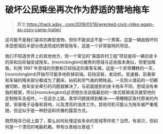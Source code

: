 # 破坏公民乘坐再次作为舒适的营地拖车

> 原文:[https://hack aday . com/2018/01/16/wrecked-civic-rides-again-as-cozy-camp-trailer/](https://hackaday.com/2018/01/16/wrecked-civic-rides-again-as-cozy-camp-trailer/)

这可能不是我们喜欢的典型食物，但你不能说这不是一个黑客。这是一辆由毁坏的本田思域后半部分改造而成的野营拖车，这是一个非常独特的项目。

我们不知道世界上的其他地方，但一个常见的“美国农村工程”项目是将一辆旧皮卡的床和后轮轴变成拖车。[monickingbird]被黑的思域与这些版本类似，但更加精致。利用 1997 年思域的完整和已经指定的乘客车厢，这是一个非常糟糕的一天，[monickingbird]开始尽可能多地砍掉前端。前挡泥板，发动机，变速器，前悬架和车轴的残余部分都成为了磨床，钻机和空气凿的牺牲品。一旦防火墙前的一切都被切断，拖车安全牵引的问题就解决了。与前面提到的皮卡拖车不同，思域没有单独的框架，所以[monickingbird]必须想办法说服最初的一体式框架成员接受他的定制拖车舌组件。一旦适合上路，美学问题就得到解决——用睡眠区取代原来的内部，安装电子设备和音响，以及漂亮的油漆工作。其他司机可能认为拖车被严重尾随，但这似乎是一种舒适和优雅的露营方式。

既然拖车已经上路了，那么如何处理这些多余的思域零件呢？当然，有易贝，但如何是一个漂亮的电脑机箱，带有仪表板仪表组？